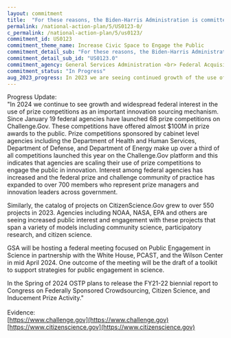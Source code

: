 ```yaml
---
layout: commitment
title:  "For these reasons, the Biden-Harris Administration is committed to supporting citizen science efforts... Looking ahead, most agencies implementing prize competitions and challenges in recent years have indicated that they will continue to leverage such competitions and challenges, and the Biden-Harris Administration will commit to supporting these efforts to stimulate innovation, develop solutions to challenging problems, and advance core Administration and agency priorities."
permalink: /national-action-plan/5/US0123-0/
c_permalink: /national-action-plan/5/us0123/
commitment_id: US0123
commitment_theme_name: Increase Civic Space to Engage the Public
commitment_detail_sub: "For these reasons, the Biden-Harris Administration is committed to supporting citizen science efforts... Looking ahead, most agencies implementing prize competitions and challenges in recent years have indicated that they will continue to leverage such competitions and challenges, and the Biden-Harris Administration will commit to supporting these efforts to stimulate innovation, develop solutions to challenging problems, and advance core Administration and agency priorities."
commitment_detail_sub_id: "US0123.0"
commitment_agency: General Services Administration <br> Federal Acquisition Service / Technology Transformation Services
commitment_status: "In Progress"
aug_2023_progress: In 2023 we are seeing continued growth of the use of prize competitions as an important sourcing mechanism. Since January 19 federal agencies have launched 68 prize competitions on Challenge.Gov. These competitions have offered almost $100M in prize awards to the public. Prize competitions sponsored by cabinet level agencies including the Department of Health and Human Services, Department of Defense, and Department of Energy make up over a third of all competitions launched this year on the Challenge.Gov platform and this indicates that agencies are scaling their use of prize competitions to engage the public in innovation.  Interest among federal agencies has increased and the federal prize and challenge community of practice has expanded to over 700 members who represent prize managers and innovation leaders across government.<br><br>Similarly, the catalog of projects on CitizenScience.Gov has grown to over 500 projects in 2023. Agencies including NOAA, NASA, EPA and others are seeing increased public interest and engagement with these projects that span a variety of models including community science, participatory research, and citizen science.
---
```

Progress Update: <br>
"In 2024 we continue to see growth and widespread federal interest in the use of prize competitions as an important innovation sourcing mechanism. Since January 19 federal agencies have launched 68 prize competitions on Challenge.Gov. These competitions have offered almost $100M in prize awards to the public. Prize competitions sponsored by cabinet level agencies including the Department of Health and Human Services, Department of Defense, and Department of Energy make up over a third of all competitions launched this year on the Challenge.Gov platform and this indicates that agencies are scaling their use of prize competitions to engage the public in innovation.  Interest among federal agencies has increased and the federal prize and challenge community of practice has expanded to over 700 members who represent prize managers and innovation leaders across government.

Similarly, the catalog of projects on CitizenScience.Gov grew to over 550 projects in 2023. Agencies including NOAA, NASA, EPA and others are seeing increased public interest and engagement with these projects that span a variety of models including community science, participatory research, and citizen science.

GSA will be hosting a federal meeting focused on Public Engagement in Science in partnership with the White House, PCAST, and the Wilson Center in mid April 2024. One outcome of the meeting will be the draft of a toolkit to support strategies for public engagement in science.

In the Spring of 2024 OSTP plans to release the FY21-22 biennial report to Congress on Federally Sponsored Crowdsourcing, Citizen Science, and Inducement Prize Activity."<br>
<br>
Evidence: <br>
[https://www.challenge.gov](https://www.challenge.gov)
[https://www.citizenscience.gov](https://www.citizenscience.gov)